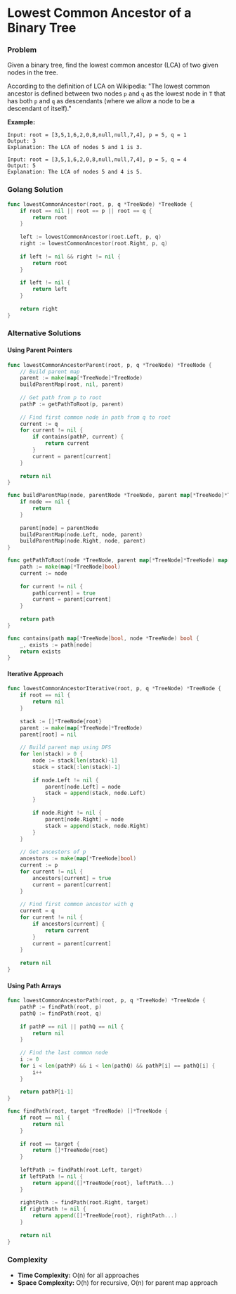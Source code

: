 # Lowest Common Ancestor of a Binary Tree

### Problem
Given a binary tree, find the lowest common ancestor (LCA) of two given nodes in the tree.

According to the definition of LCA on Wikipedia: "The lowest common ancestor is defined between two nodes `p` and `q` as the lowest node in `T` that has both `p` and `q` as descendants (where we allow a node to be a descendant of itself)."

**Example:**
```
Input: root = [3,5,1,6,2,0,8,null,null,7,4], p = 5, q = 1
Output: 3
Explanation: The LCA of nodes 5 and 1 is 3.

Input: root = [3,5,1,6,2,0,8,null,null,7,4], p = 5, q = 4
Output: 5
Explanation: The LCA of nodes 5 and 4 is 5.
```

### Golang Solution

```go
func lowestCommonAncestor(root, p, q *TreeNode) *TreeNode {
    if root == nil || root == p || root == q {
        return root
    }
    
    left := lowestCommonAncestor(root.Left, p, q)
    right := lowestCommonAncestor(root.Right, p, q)
    
    if left != nil && right != nil {
        return root
    }
    
    if left != nil {
        return left
    }
    
    return right
}
```

### Alternative Solutions

#### **Using Parent Pointers**
```go
func lowestCommonAncestorParent(root, p, q *TreeNode) *TreeNode {
    // Build parent map
    parent := make(map[*TreeNode]*TreeNode)
    buildParentMap(root, nil, parent)
    
    // Get path from p to root
    pathP := getPathToRoot(p, parent)
    
    // Find first common node in path from q to root
    current := q
    for current != nil {
        if contains(pathP, current) {
            return current
        }
        current = parent[current]
    }
    
    return nil
}

func buildParentMap(node, parentNode *TreeNode, parent map[*TreeNode]*TreeNode) {
    if node == nil {
        return
    }
    
    parent[node] = parentNode
    buildParentMap(node.Left, node, parent)
    buildParentMap(node.Right, node, parent)
}

func getPathToRoot(node *TreeNode, parent map[*TreeNode]*TreeNode) map[*TreeNode]bool {
    path := make(map[*TreeNode]bool)
    current := node
    
    for current != nil {
        path[current] = true
        current = parent[current]
    }
    
    return path
}

func contains(path map[*TreeNode]bool, node *TreeNode) bool {
    _, exists := path[node]
    return exists
}
```

#### **Iterative Approach**
```go
func lowestCommonAncestorIterative(root, p, q *TreeNode) *TreeNode {
    if root == nil {
        return nil
    }
    
    stack := []*TreeNode{root}
    parent := make(map[*TreeNode]*TreeNode)
    parent[root] = nil
    
    // Build parent map using DFS
    for len(stack) > 0 {
        node := stack[len(stack)-1]
        stack = stack[:len(stack)-1]
        
        if node.Left != nil {
            parent[node.Left] = node
            stack = append(stack, node.Left)
        }
        
        if node.Right != nil {
            parent[node.Right] = node
            stack = append(stack, node.Right)
        }
    }
    
    // Get ancestors of p
    ancestors := make(map[*TreeNode]bool)
    current := p
    for current != nil {
        ancestors[current] = true
        current = parent[current]
    }
    
    // Find first common ancestor with q
    current = q
    for current != nil {
        if ancestors[current] {
            return current
        }
        current = parent[current]
    }
    
    return nil
}
```

#### **Using Path Arrays**
```go
func lowestCommonAncestorPath(root, p, q *TreeNode) *TreeNode {
    pathP := findPath(root, p)
    pathQ := findPath(root, q)
    
    if pathP == nil || pathQ == nil {
        return nil
    }
    
    // Find the last common node
    i := 0
    for i < len(pathP) && i < len(pathQ) && pathP[i] == pathQ[i] {
        i++
    }
    
    return pathP[i-1]
}

func findPath(root, target *TreeNode) []*TreeNode {
    if root == nil {
        return nil
    }
    
    if root == target {
        return []*TreeNode{root}
    }
    
    leftPath := findPath(root.Left, target)
    if leftPath != nil {
        return append([]*TreeNode{root}, leftPath...)
    }
    
    rightPath := findPath(root.Right, target)
    if rightPath != nil {
        return append([]*TreeNode{root}, rightPath...)
    }
    
    return nil
}
```

### Complexity
- **Time Complexity:** O(n) for all approaches
- **Space Complexity:** O(h) for recursive, O(n) for parent map approach

